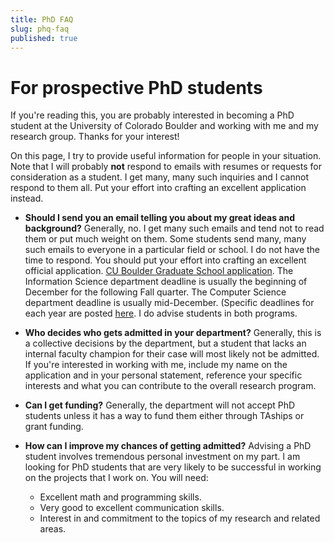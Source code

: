 ```yaml
---
title: PhD FAQ
slug: phq-faq
published: true
---
```


# For prospective PhD students

If you're reading this, you are probably interested in becoming a PhD student at the University of Colorado Boulder and working with me and my research group. Thanks for your interest! 

On this page, I try to provide useful information for people in your situation. Note that I will probably **not** respond to emails with resumes or requests for consideration as a student. I get many, many such inquiries and I cannot respond to them all. Put your effort into crafting an excellent application instead.

- **Should I send you an email telling you about my great ideas and background?** Generally, no. I get many such emails and tend not to read them or put much weight on them. Some students send many, many such emails to everyone in a particular field or school. I do not have the time to respond. You should put your effort into crafting an excellent official application. [CU Boulder Graduate School application](https://www.colorado.edu/graduateschool/admissions/how-to-apply). The Information Science department deadline is usually the beginning of December for the following Fall quarter. The Computer Science department deadline is usually mid-December. (Specific deadlines for each year are posted [here](https://www.colorado.edu/graduateschool/admissions/deadlines). I do advise students in both programs.

- **Who decides who gets admitted in your department?** Generally, this is a collective decisions by the department, but a student that lacks an internal faculty champion for their case will most likely not be admitted. If you're interested in working with me, include my name on the application and in your personal statement, reference your specific interests and what you can contribute to the overall research program. 

- **Can I get funding?** Generally, the department will not accept PhD students unless it has a way to fund them either through TAships or grant funding.

- **How can I improve my chances of getting admitted?** Advising a PhD student involves tremendous personal investment on my part. I am looking for PhD students that are very likely to be successful in working on the projects that I work on. You will need:
	- Excellent math and programming skills.
	- Very good to excellent communication skills.
	- Interest in and commitment to the topics of my research and related areas.
